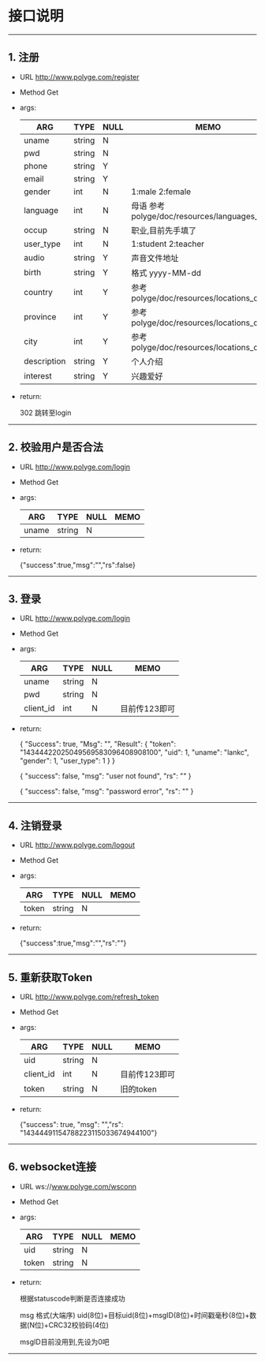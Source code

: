 # 接口说明
---
## 1. 注册

* URL http://www.polyge.com/register

* Method Get

* args:

	| ARG       |TYPE  | NULL | MEMO |
	| --------- |----  |----- | ---- |
	| uname     |string| N    |      |
	| pwd       |string| N    |      |
	| phone     |string| Y    |      |
	| email     |string| Y    |      |
	| gender    |int   | N    |1:male 2:female|
	| language  |int   | N    |母语 参考polyge/doc/resources/languages_cn.json |
	| occup     |string| N    |职业,目前先手填了      |
	| user_type |int   | N    |1:student 2:teacher |	| avatar    |string| N    |头像地址,没有就给一个默认的|
	| audio     |string| Y    |声音文件地址      |
	| birth     |string| Y    |格式 yyyy-MM-dd|
	| country   |int   | Y    |参考polyge/doc/resources/locations_cn.json |
	| province  |int   | Y    |参考polyge/doc/resources/locations_cn.json |
	| city      |int   | Y    |参考polyge/doc/resources/locations_cn.json |
	| description|string| Y   | 个人介绍     |
	| interest  |string| Y    | 兴趣爱好     |


* return:
 	
	 302 跳转至login
	
---
## 2. 校验用户是否合法

* URL http://www.polyge.com/login

* Method Get

* args:

	| ARG       |TYPE  | NULL | MEMO |
	| --------- |----  |----- | ---- |
	| uname     |string| N    |      |
	
* return:
 	
	 {"success":true,"msg":"","rs":false}
	
	
---
## 3. 登录

* URL http://www.polyge.com/login

* Method Get

* args:

	| ARG       |TYPE  | NULL | MEMO |
	| --------- |----  |----- | ---- |
	| uname     |string| N    |      |
	| pwd       |string| N    |      |
	| client_id |int   | N    | 目前传123即可 |
	
* return:
 	
	 {
       	"Success": true,
  		"Msg": "",
  		"Result": {
    		"token": "14344422025049569583096408908100",
		    "uid": 1,
		    "uname": "lankc",
		    "gender": 1,
		    "user_type": 1
		}
	}
	
	
	{
  		"success": false,
  		"msg": "user not found",
		"rs": ""
	}
	
	{
  		"success": false,
  		"msg": "password error",
  		"rs": ""
	}

---
## 4. 注销登录

* URL http://www.polyge.com/logout

* Method Get

* args:

	| ARG       |TYPE  | NULL | MEMO |
	| --------- |----  |----- | ---- |
	| token     |string| N    |      |
	
* return:
 	
	 {"success":true,"msg":"","rs":""}
	
	
---
## 5. 重新获取Token

* URL http://www.polyge.com/refresh_token

* Method Get

* args:

	| ARG       |TYPE  | NULL | MEMO |
	| --------- |----  |----- | ---- |
	| uid       |string| N    |      |
	| client_id |int   | N    | 目前传123即可 |
	| token     |string| N    |旧的token      |
	
* return:
 	
	{"success": true, "msg": "","rs": "14344491154788223115033674944100"}
	
	
---
	
## 6. websocket连接

* URL ws://www.polyge.com/wsconn

* Method Get

* args:

	| ARG       |TYPE  | NULL | MEMO |
	| --------- |----  |----- | ---- |
	| uid       |string| N    |      |
	| token     |string| N    |      |
	
* return:
 	
	根据statuscode判断是否连接成功
	
	msg 格式(大端序) uid(8位)+目标uid(8位)+msgID(8位)+时间戳毫秒(8位)+数据(N位)+CRC32校验码(4位)
	
	msgID目前没用到,先设为0吧
	
---
 




